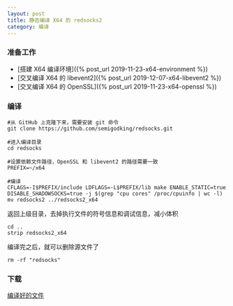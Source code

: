 ```yaml
---
layout: post
title: 静态编译 X64 的 redsocks2
category: 编译
---
```


### 准备工作
- [搭建 X64 编译环境]({% post_url 2019-11-23-x64-environment %})
- [交叉编译 X64 的 libevent2]({% post_url 2019-12-07-x64-libevent2 %})
- [交叉编译 X64 的 OpenSSL]({% post_url 2019-11-23-x64-openssl %})

### 编译
```shell
#从 GitHub 上克隆下来，需要安装 git 命令
git clone https://github.com/semigodking/redsocks.git

#进入编译目录
cd redsocks

#设置依赖文件路径，OpenSSL 和 libevent2 的路径需要一致
PREFIX=~/x64

#编译
CFLAGS=-I$PREFIX/include LDFLAGS=-L$PREFIX/lib make ENABLE_STATIC=true DISABLE_SHADOWSOCKS=true -j $(grep "cpu cores" /proc/cpuinfo | wc -l)
mv redsocks2 ../redsocks2_x64
```

返回上级目录，去掉执行文件的符号信息和调试信息，减小体积
```shell
cd ..
strip redsocks2_x64
```

编译完之后，就可以删除源文件了
```shell
rm -rf "redsocks"
```

### 下载
[编译好的文件](/assets/redsocks2_x64)

